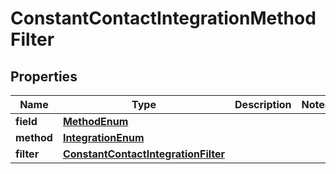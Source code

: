# ConstantContactIntegrationMethodFilter

## Properties
Name | Type | Description | Notes
------------ | ------------- | ------------- | -------------
**field** | [**MethodEnum**](MethodEnum.md) |  | 
**method** | [**IntegrationEnum**](IntegrationEnum.md) |  | 
**filter** | [**ConstantContactIntegrationFilter**](ConstantContactIntegrationFilter.md) |  | 
